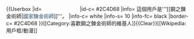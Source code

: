 {{Userbox
|id=<span style="color:white;">{{lang|ja|鋼錬}}</span>
|id-c= #2C4D68
|info= 這個用戶是'''[[鋼之鍊金術師|<span style="color:#2C4D68;">國家鍊金術師</span>]]'''。
|info-c= white
|info-s= 10
|info-fc= black
|border-c= #2C4D68
}}<includeonly>[[Category:喜歡鋼之鍊金術師的維基人]]</includeonly><noinclude>{{Clear}}[[Wikipedia:用戶框/動漫]]</noinclude>